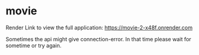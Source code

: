 # movie
Render Link to view the full application:
https://movie-2-x48f.onrender.com

Sometimes the api might give connection-error. In that time please wait for sometime or try again.
